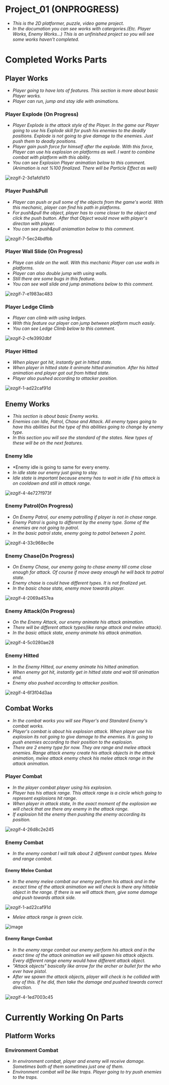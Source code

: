 # Project_01 (ONPROGRESS)
- *This is the 2D platformer, puzzle, video game project.*
- *In the documation you can see works with catergories.(Etc. Player Works, Enemy Works...) This is an unfinished project so you will see some works haven't completed.*

# Completed Works Parts

## Player Works
- *Player going to have lots of features. This section is more about basic Player works.*
- *Player can run, jump and stay idle with animations.*


### Player Explode (On Progress)
- *Player Explode is the attack style of the Player. In the game our Player going to use his Explode skill for push his enemies to the deadly positions. Explode is not going to give damage to the enemies.
Just push them to deadly positions.*
- *Player gain push force for himself after the explode. With this force, Player can use his explosion on platforms as well. I want to combine combat with platform with this ability.*
- *You can see Explosion Player animation below to this comment.(Animation is not %100 finalized. There will be Particle Effect as well)*

![ezgif-2-3d1afd1d10](https://github.com/Hakansen4/Project_01/assets/62704352/804e0b0a-2fed-4f22-a7e4-cc58ed5b9fa8)


### Player Push&Pull
- *Player can push or pull some of the objects from the game's world. With this mechanic, player can find his path in platforms.*
- *For push&pull the object, player has to come closer to the object and click the push button. After that Object would move with player's directon with player.*
- *You can see push&pull aniamation below to this comment.*

![ezgif-7-5ec24bdfbb](https://github.com/Hakansen4/Project_01/assets/62704352/90bb2f4c-6404-4493-a731-2f52df0b4453)

### Player Wall Slide (On Progress)
- *Playe can slide on the wall. With this mechanic Player can use walls in platforms.*
- *Player can also double jump with using walls.*
- *Still there are some bugs in this feature.*
- *You can see wall slide and jump animations below to this comment.*

![ezgif-7-e1983ac483](https://github.com/Hakansen4/Project_01/assets/62704352/29c9e02d-1ce0-4cb5-bba0-ba6d3cc974bc)

### Player Ledge Climb
- *Player can climb with using ledges.*
- *With this feature our player can jump between platform much easily*.
- *You can see Ledge Climb below to this comment.*

![ezgif-2-cfe3992dbf](https://github.com/Hakansen4/Project_01/assets/62704352/530fa1d8-a785-4dba-ab0e-03e72a133235)

### Player Hitted
- *When player got hit, instantly get in hitted state.*
- *When player in hitted state it animate hitted animation. After his hitted animation end player got out from hitted state.*
- *Player also pushed according to attacker position.*

![ezgif-1-ad22caf91d](https://github.com/Hakansen4/Project_01/assets/62704352/4df16326-8b19-46bb-87a7-aa3fb2dc8438)

## Enemy Works
- *This section is about basic Enemy works.*
- *Enemies can Idle, Patrol, Chase and Attack. All enemy types going to have this abilities but the type of this abilities going to change by enemy type.*
- *In this section you will see the standard of the states. New types of these will be on the next features.*

### Enemy Idle
- *Enemy idle is going to same for every enemy.
- *In idle state our enemy just going to stay.*
- *Idle state is important because enemy has to wait in idle if his attack is on cooldown and still in attack range.*

![ezgif-4-4e727f973f](https://github.com/Hakansen4/Project_01/assets/62704352/cfb402ce-d565-4f2a-ac4d-0e8ec53d4a06)


### Enemy Patrol(On Progress)
- *On Enemy Patrol, our enemy patrolling if player is not in chase range.*
- *Enemy Patrol is going to different by the enemy type. Some of the enemies are not going to patrol.*
- *In the basic patrol state, enemy going to patrol between 2 point.*

![ezgif-4-33c968ec9e](https://github.com/Hakansen4/Project_01/assets/62704352/749a1426-f806-4b4b-a56b-5298727f7034)


### Enemy Chase(On Progress)
- *On Enemy Chase, our enemy going to chase enemy till come close enough for attack. Of course if move away enough he will back to patrol state.*
- *Enemy chase is could have different types. It is not finalized yet.*
- *In the basic chase state, enemy move towards player.*

![ezgif-4-2069a457ea](https://github.com/Hakansen4/Project_01/assets/62704352/8754ad7a-7daf-4374-b6a6-f3630441216a)


### Enemy Attack(On Progress)
- *On the Enemy Attack, our enemy animate his attack animation.*
- *There will be different attack types(like range attack and melee attack).*
- *In the basic attack state, enemy animate his attack animation.*

![ezgif-4-5c0280ae28](https://github.com/Hakansen4/Project_01/assets/62704352/313261d7-8994-4f1e-991e-fb3b0d2b3963)

### Enemy Hitted
- *In the Enemy Hitted, our enemy animate his hitted animation.*
- *When enemy got hit, instantly get in hitted state and wait till animation end.*
- *Enemy also pushed according to attacker position.*

![ezgif-4-6f3f04d3aa](https://github.com/Hakansen4/Project_01/assets/62704352/0edc803e-fca7-43cc-91fc-87312ae4cce0)

## Combat Works
- *In the combat works you will see Player's and Standard Enemy's combat works.*
- *Player's combat is about his explosion attack. When player use his explosion its not going to give damage to the enemies. It is going to push enemies according to their position to the explosion.*
- *There are 2 enemy type for now. They are range and melee attack enemies. Range attack enemy create his attack objects in the attack animation, melee attack enemy check his melee attack range in the attack animation.*

### Player Combat
- *In the player combat player using his explosion.*
- *Player has his attack range. This attack range is a circle which going to represent explosions hit range.*
- *When player in attack state, In the exact moment of the explosion we will check that are there any enemy in the attack range.*
- *If explosion hit the enemy then pushing the enemy according its position.*

![ezgif-4-26d8c2e245](https://github.com/Hakansen4/Project_01/assets/62704352/4ff94b99-2893-4a28-ba8c-be005d3d9adf)


### Enemy Combat
- *In the enemy combat I will talk about 2 different combat types. Melee and range combat.*
#### Enemy Melee Combat
- *In the enemy melee combat our enemy perform his attack and in the excact time of the attack animation we will check Is there any hittable object in the range. If there is we will attack them, give some damage and push towards attack side.*

![ezgif-1-ad22caf91d](https://github.com/Hakansen4/Project_01/assets/62704352/4df16326-8b19-46bb-87a7-aa3fb2dc8438)

- *Melee attack range is green cicle.*

![image](https://github.com/Hakansen4/Project_01/assets/62704352/acc31e44-f074-40a9-a18e-8915aea6bc07)


#### Enemy Range Combat
- *In the enemy range combat our enemy perform his attack and in the exact time of the attack animation we will spawn his attack objects. Every different range enemy would have different attack object.*
- *"Attack objects" basically like arrow for the archer or bullet for the who ever have pistol.*
- *After we spawn the attack objects, player will check is he collided with any of this. If he did, then take the damage and pushed towards correct direction.*

![ezgif-4-1ed7003c45](https://github.com/Hakansen4/Project_01/assets/62704352/5c2b0b91-da27-43d9-897f-b095e12dc081)

# Currently Working On Parts
## Platform Works

### Environment Combat
- *In environment combat, player and enemy will receive damage. Sometimes both of them sometimes just one of them.*
- *Environment combat will be like traps. Player going to try push enemies to the traps.*

